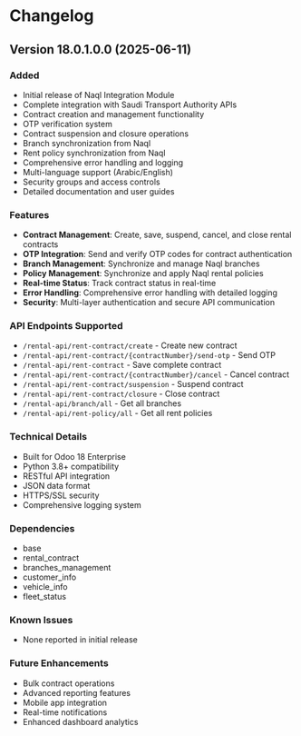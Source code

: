 # Changelog

## Version 18.0.1.0.0 (2025-06-11)

### Added
- Initial release of Naql Integration Module
- Complete integration with Saudi Transport Authority APIs
- Contract creation and management functionality
- OTP verification system
- Contract suspension and closure operations
- Branch synchronization from Naql
- Rent policy synchronization from Naql
- Comprehensive error handling and logging
- Multi-language support (Arabic/English)
- Security groups and access controls
- Detailed documentation and user guides

### Features
- **Contract Management**: Create, save, suspend, cancel, and close rental contracts
- **OTP Integration**: Send and verify OTP codes for contract authentication
- **Branch Management**: Synchronize and manage Naql branches
- **Policy Management**: Synchronize and apply Naql rental policies
- **Real-time Status**: Track contract status in real-time
- **Error Handling**: Comprehensive error handling with detailed logging
- **Security**: Multi-layer authentication and secure API communication

### API Endpoints Supported
- `/rental-api/rent-contract/create` - Create new contract
- `/rental-api/rent-contract/{contractNumber}/send-otp` - Send OTP
- `/rental-api/rent-contract` - Save complete contract
- `/rental-api/rent-contract/{contractNumber}/cancel` - Cancel contract
- `/rental-api/rent-contract/suspension` - Suspend contract
- `/rental-api/rent-contract/closure` - Close contract
- `/rental-api/branch/all` - Get all branches
- `/rental-api/rent-policy/all` - Get all rent policies

### Technical Details
- Built for Odoo 18 Enterprise
- Python 3.8+ compatibility
- RESTful API integration
- JSON data format
- HTTPS/SSL security
- Comprehensive logging system

### Dependencies
- base
- rental_contract
- branches_management
- customer_info
- vehicle_info
- fleet_status

### Known Issues
- None reported in initial release

### Future Enhancements
- Bulk contract operations
- Advanced reporting features
- Mobile app integration
- Real-time notifications
- Enhanced dashboard analytics

